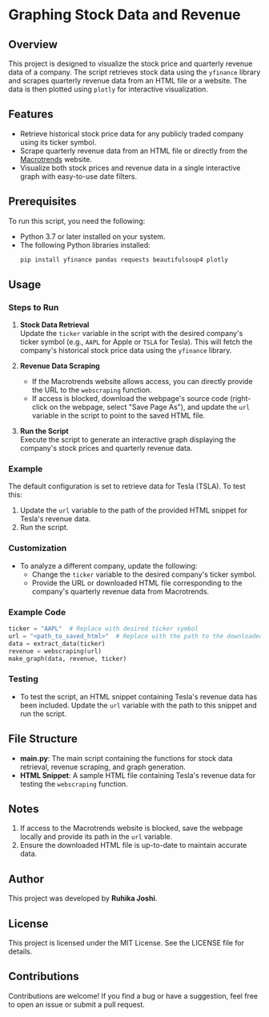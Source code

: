 # Graphing Stock Data and Revenue

## Overview
This project is designed to visualize the stock price and quarterly revenue data of a company. The script retrieves stock data using the `yfinance` library and scrapes quarterly revenue data from an HTML file or a website. The data is then plotted using `plotly` for interactive visualization.

## Features
- Retrieve historical stock price data for any publicly traded company using its ticker symbol.
- Scrape quarterly revenue data from an HTML file or directly from the [Macrotrends](https://www.macrotrends.net/) website.
- Visualize both stock prices and revenue data in a single interactive graph with easy-to-use date filters.

## Prerequisites
To run this script, you need the following:
- Python 3.7 or later installed on your system.
- The following Python libraries installed:
  ```bash
  pip install yfinance pandas requests beautifulsoup4 plotly
  ```

## Usage

### Steps to Run
1. **Stock Data Retrieval**  
   Update the `ticker` variable in the script with the desired company's ticker symbol (e.g., `AAPL` for Apple or `TSLA` for Tesla). This will fetch the company's historical stock price data using the `yfinance` library.

2. **Revenue Data Scraping**  
   - If the Macrotrends website allows access, you can directly provide the URL to the `webscraping` function.
   - If access is blocked, download the webpage's source code (right-click on the webpage, select "Save Page As"), and update the `url` variable in the script to point to the saved HTML file.

3. **Run the Script**  
   Execute the script to generate an interactive graph displaying the company's stock prices and quarterly revenue data.

### Example
The default configuration is set to retrieve data for Tesla (TSLA). To test this:
1. Update the `url` variable to the path of the provided HTML snippet for Tesla's revenue data.
2. Run the script.

### Customization
- To analyze a different company, update the following:
  - Change the `ticker` variable to the desired company's ticker symbol.
  - Provide the URL or downloaded HTML file corresponding to the company's quarterly revenue data from Macrotrends.

### Example Code
```python
ticker = "AAPL"  # Replace with desired ticker symbol
url = "<path_to_saved_html>"  # Replace with the path to the downloaded HTML file
data = extract_data(ticker)
revenue = webscraping(url)
make_graph(data, revenue, ticker)
```

### Testing
- To test the script, an HTML snippet containing Tesla's revenue data has been included. Update the `url` variable with the path to this snippet and run the script.

## File Structure
- **main.py**: The main script containing the functions for stock data retrieval, revenue scraping, and graph generation.
- **HTML Snippet**: A sample HTML file containing Tesla's revenue data for testing the `webscraping` function.

## Notes
1. If access to the Macrotrends website is blocked, save the webpage locally and provide its path in the `url` variable.
2. Ensure the downloaded HTML file is up-to-date to maintain accurate data.

## Author
This project was developed by **Ruhika Joshi**.

## License
This project is licensed under the MIT License. See the LICENSE file for details.

## Contributions
Contributions are welcome! If you find a bug or have a suggestion, feel free to open an issue or submit a pull request.
